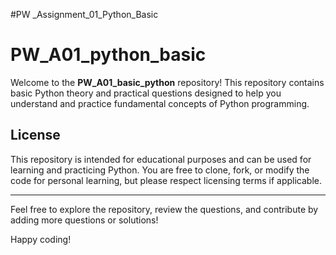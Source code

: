 #PW _Assignment_01_Python_Basic
# PW_A01_python_basic

Welcome to the **PW_A01_basic_python** repository! This repository contains basic Python theory and practical questions designed to help you understand and practice fundamental concepts of Python programming.

## License

This repository is intended for educational purposes and can be used for learning and practicing Python. You are free to clone, fork, or modify the code for personal learning, but please respect licensing terms if applicable.

---

Feel free to explore the repository, review the questions, and contribute by adding more questions or solutions!

Happy coding!

